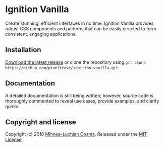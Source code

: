 # Ignition Vanilla

Create stunning, efficient interfaces in no time. Ignition Vanilla provides robust CSS components and patterns that can be easily directed to form consistent, engaging applications.

## Installation

[Download the latest release](https://github.com/pixeltrove/ignition-vanilla/releases) or clone the repository using `git clone https://github.com/pixeltrove/ignition-vanilla.git`.

## Documentation

A detailed documentation is still being written; however, source code is thoroughly commented to reveal use cases, provide examples, and clarify quirks.

## Copyright and license

Copyright (c) 2018 [Mihnea-Luchian Cosma](https://github.com/luchian). Released under the [MIT License](https://github.com/pixeltrove/ignition-vanilla/blob/master/LICENSE.md).

